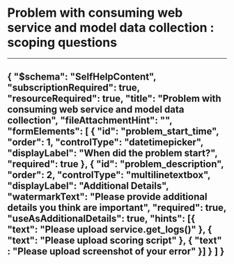<properties
    pageTitle="problemscopingques machinelearning model deployment"
    description= "scoping questions for consuming web service and data collection"
    authors="shivanissambare"
    ms.author= "ssambare"
    selfHelpType="problemScopingQuestions"
    supportTopicIds= "32690850, 32690875"
    productPesIds= "16644"
    articleId= "problemscopingques-model deployment"
    cloudEnvironments= "public,fairfax,mooncake,usnat,ussec"
    schemaVersion= "1"
    ownershipID="AzureML_AzureMachineLearningServices"
/>

# Problem with consuming web service and model data collection : scoping questions
---

{
 "$schema": "SelfHelpContent",
    "subscriptionRequired": true,
    "resourceRequired": true,
    "title": "Problem with consuming web service and model data collection",
    "fileAttachmentHint": "",
    "formElements":
    [
 {
            "id": "problem_start_time",
            		"order": 1,
            		"controlType": "datetimepicker",
            		"displayLabel": "When did the problem start?",
            		"required": true
        },
{
            "id": "problem_description",
			    "order": 2,
			    "controlType": "multilinetextbox",
			    "displayLabel": "Additional Details",
			    "watermarkText": "Please provide additional details you think are important",
			    "required": true,
			    "useAsAdditionalDetails": true,
			    "hints": [{
					"text": "Please upload service.get_logs()"
				}, {
					"text": "Please upload scoring script"
				},
                {
                     "text" : "Please upload screenshot of your error"
                }]
           }
    ]
}
---
